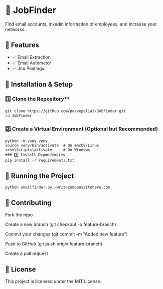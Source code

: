 # 🚀 JobFinder
Find email accounts, lnkedin information of employees, and increase your networks..

## 🌟 Features
- ✅ Email Extraction
- ✅ Email Automator
- ✅ Job Postings

## 🔧 Installation & Setup
### 1️⃣ Clone the Repository**
```bash
git clone https://github.com/parvepalial/JobFinder.git
cd JobFinder
```
### 2️⃣ Create a Virtual Environment (Optional but Recommended)
```python3
python -m venv venv
source venv/bin/activate  # On macOS/Linux
venv\Scripts\activate     # On Windows
### 3️⃣ Install Dependencies
pip install -r requirements.txt
```

## 🚀 Running the Project
```python3
python emailfinder.py -writecompanysitehere.com
```

## 🤝 Contributing
Fork the repo

Create a new branch (git checkout -b feature-branch)

Commit your changes (git commit -m "Added new feature")

Push to GitHub (git push origin feature-branch)

Create a pull request

## 📜 License
This project is licensed under the MIT License.
